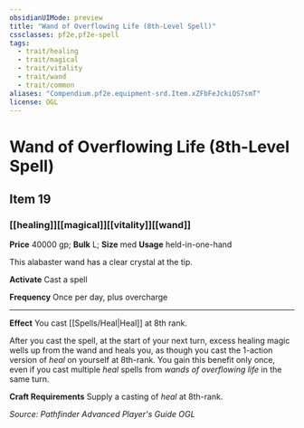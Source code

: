 ```yaml
---
obsidianUIMode: preview
title: "Wand of Overflowing Life (8th-Level Spell)"
cssclasses: pf2e,pf2e-spell
tags:
  - trait/healing
  - trait/magical
  - trait/vitality
  - trait/wand
  - trait/common
aliases: "Compendium.pf2e.equipment-srd.Item.xZFbFeJckiQS7smT"
license: OGL
---
```

# Wand of Overflowing Life (8th-Level Spell)
## Item 19
### [[healing]][[magical]][[vitality]][[wand]]


**Price** 40000 gp; 
**Bulk** L; **Size** med
**Usage** held-in-one-hand

This alabaster wand has a clear crystal at the tip.

**Activate** Cast a spell

**Frequency** Once per day, plus overcharge

* * *

**Effect** You cast [[Spells/Heal|Heal]] at 8th rank.

After you cast the spell, at the start of your next turn, excess healing magic wells up from the wand and heals you, as though you cast the 1-action version of _heal_ on yourself at 8th-rank. You gain this benefit only once, even if you cast multiple _heal_ spells from _wands of overflowing life_ in the same turn.

**Craft Requirements** Supply a casting of _heal_ at 8th-rank.

*Source: Pathfinder Advanced Player's Guide*
*OGL*